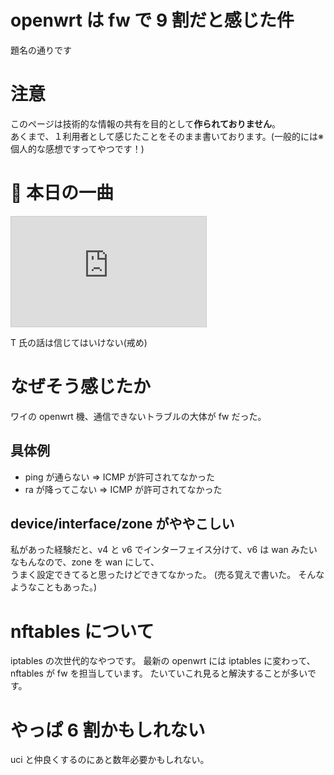 # openwrt は fw で 9 割だと感じた件

題名の通りです

# 注意

このページは技術的な情報の共有を目的として**作られておりません**。  
あくまで、１利用者として感じたことをそのまま書いております。(一般的には※個人的な感想ですってやつです！)

# 🎵 本日の一曲

<iframe width="312" height="176" src="https://ext.nicovideo.jp/thumb/sm45124783" scrolling="no" style="border:solid 1px #ccc;" frameborder="0"><a href="https://www.nicovideo.jp/watch/sm45124783">T氏の話を信じるな / 初音ミク・重音テト</a></iframe>

T 氏の話は信じてはいけない(戒め)

# なぜそう感じたか

ワイの openwrt 機、通信できないトラブルの大体が fw だった。

## 具体例

- ping が通らない => ICMP が許可されてなかった
- ra が降ってこない => ICMP が許可されてなかった

## device/interface/zone がややこしい

私があった経験だと、v4 と v6 でインターフェイス分けて、v6 は wan みたいなもんなので、zone を wan にして、  
うまく設定できてると思ったけどできてなかった。
(売る覚えで書いた。 そんなようなこともあった。)

# nftables について

iptables の次世代的なやつです。 最新の openwrt には iptables に変わって、nftables が fw を担当しています。
たいていこれ見ると解決することが多いです。

# やっぱ 6 割かもしれない

uci と仲良くするのにあと数年必要かもしれない。
